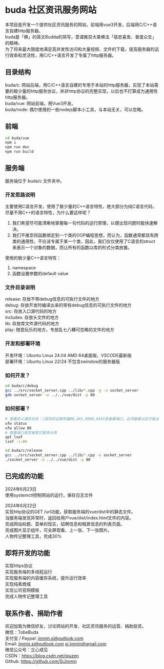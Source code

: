 # buda 社区资讯服务网站

本项目是开发一个提供社区资讯服务的网站，前端用vue3开发，后端用C/C++语言自建http服务器。<br>
buda是「佛」的英文Budda的简写，意谓推崇大乘佛法「慈悲喜舍、普度众生」的精神。<br>
为了将来最大限度地满足高并发性访问和大量视频、文件的下载，提高服务器的运行效率和灵活性，用C/C++语言开发了专属了http服务器。<br>


## 目录结构

buda/c: 网站后端，用C/C++语言自建的专用于本站的http服务器，实现了本站需要的极少量的http服务协议，并非http协议的完整实现，以后也不打算成为通用性http服务器。<br>
buda/vue: 网站前端，用Vue3开发。<br>
buda/node: 偶尔使用的一些nodejs脚本小工具，与本站无关，可以忽略。<br>


## 前端

```sh
cd buda/vue
npm i
npm run dev
npm run build
```


## 服务端

服务端位于 buda/c 文件夹中。

### 开发思路说明

主要使用C语言开发，使用了极少量的C++语言特性，绝大部分为纯C语言代码，尽量不用C++的语言特性，为什么要这样呢？
1. 我们希望尽可能清晰地掌握每一句代码的运行原理，以便出现问题时能快速解决。
2. 我们不推崇将函数绑定到一个类的OOP编程思想，而认为，函数通常都具有跨类的通用性，不应该专属于某一个类，因此，我们仅仅使用了C语言的struct来表示一个对象的数据，而让所有的函数以库的形式分类放置。

使用的极少量C++语言特性：
1. namespace
2. 函数设置参数的default value

### 文件目录说明
release: 存放不带debug信息的可执行文件的地方<br>
debug: 存放开发时编译出来的带有debug信息的可执行文件的地方<br>
src: 存放入口源代码的地方<br>
includes: 存放头文件的地方<br>
lib: 存放库文件源代码的地方<br>
play: 随意玩乐的地方，专放乱七八糟可忽略的文件的地方<br>

### 开发和部署环境
开发环境：Ubuntu Linux 24.04 AMD 64桌面版，VSCODE最新版<br>
部署环境：Ubuntu Linux 22/24 不包含xwindow的服务器版<br>

### 如何开发？
```sh
cd buda/c/debug
gcc ../src/socket_server.cpp ../lib/*.cpp -g -o socket_server
gdb socket_server -w ../../vue/dist -p 80
```

### 如何部署？
```sh
# 查看防火墙的状态：(国内的云服务器80,443,8080,8443是备案端口，必须备案以后才能从外网访问，注意避免使用)
ufw status
ufw allow 80
# 查看端口是否被其它程序占用
apt lsof
lsof -i:80

cd buda/c/release
gcc ../src/socket_server.cpp ../lib/*.cpp -o socket_server
./socket_server -w ../../vue/dist -p 80
```


## 已完成的功能

2024年6月23日<br>
使用systemctl控制网站的运行，保存日志文件<br>

2024年6月22日<br>
实现http协议的GET /url功能，获取服务端的vue/dist中的静态文件。<br>
当服务端发现异常时，返回给用户vue/dist/index.html文件的内容。<br>
完成网站标题、菜单的现实，招聘信息和租房信息的列表页面。<br>
完成图片显示组件，可全屏观看、上一张、下一张图片。<br>
人物传记整理工具，完成30%<br>


## 即将开发的功能

实现https协议<br>
实现服务端的多线程运行<br>
实现服务端的内容缓存系统，提升运行效率<br>
实现纯素商城<br>
实现公司官网模板<br>
完成人物传记整理工具<br>


## 联系作者、捐助作者

欢迎加我为微信好友，讨论网站的开发、社区资讯服务的运营、捐助投资。<br>
微信：TobeBuda<br>
支付宝 / Paypal: jinmin.si@outlook.com<br>
Email: jinmin.si@outlook.com  si.jinmin@gmail.com<br>
微信公众号：立心成见<br>
CSDN：https://blog.csdn.net/qiuzen<br>
Github: https://github.com/SiJinmin<br>


